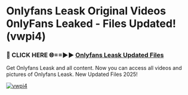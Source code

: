 # Onlyfans Leask Original Videos 0nlyFans Leaked - Files Updated! (vwpi4)

<h3>🔴 CLICK HERE 🌐==►► <a href="https://tinyurl.com/ehrbuxhb" rel="nofollow">Onlyfans Leask Updated Files</a></h3>

Get Onlyfans Leask and all content. Now you can access all videos and pictures of Onlyfans Leask. New Updated Files 2025!

[![vwpi4](https://i.imgur.com/lVYEuWS.gif)](https://tinyurl.com/ehrbuxhb)
